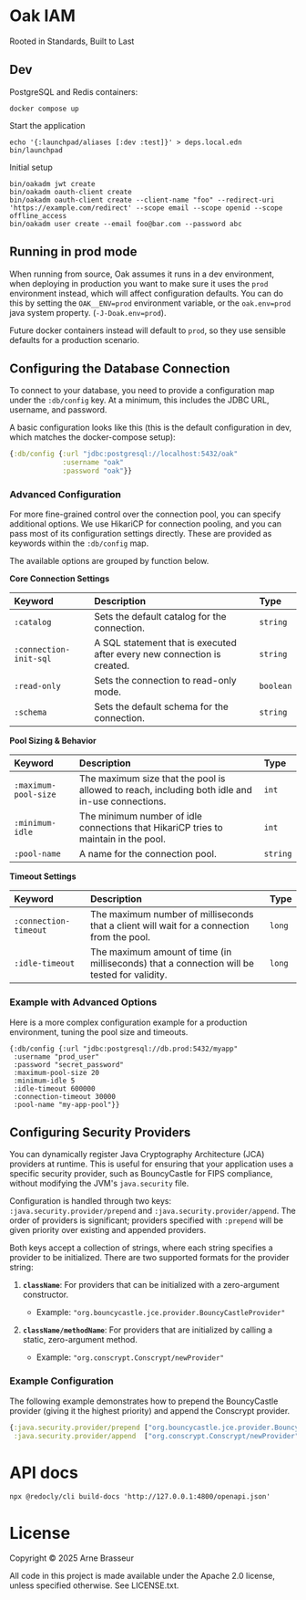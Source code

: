 # Oak IAM

Rooted in Standards, Built to Last 


## Dev

PostgreSQL and Redis containers:

```
docker compose up
```

Start the application

```
echo '{:launchpad/aliases [:dev :test]}' > deps.local.edn
bin/launchpad
```

Initial setup

```
bin/oakadm jwt create
bin/oakadm oauth-client create 
bin/oakadm oauth-client create --client-name "foo" --redirect-uri 'https://example.com/redirect' --scope email --scope openid --scope offline_access
bin/oakadm user create --email foo@bar.com --password abc
```

## Running in prod mode

When running from source, Oak assumes it runs in a dev environment, when
deploying in production you want to make sure it uses the `prod` environment
instead, which will affect configuration defaults. You can do this by setting
the `OAK__ENV=prod` environment variable, or the `oak.env=prod` java system
property. (`-J-Doak.env=prod`).

Future docker containers instead will default to `prod`, so they use sensible
defaults for a production scenario.

## Configuring the Database Connection

To connect to your database, you need to provide a configuration map under the
`:db/config` key. At a minimum, this includes the JDBC URL, username, and
password.

A basic configuration looks like this (this is the default configuration in dev,
which matches the docker-compose setup):

```clj
{:db/config {:url "jdbc:postgresql://localhost:5432/oak"
             :username "oak"
             :password "oak"}}
```

### Advanced Configuration

For more fine-grained control over the connection pool, you can specify
additional options. We use HikariCP for connection pooling, and you can pass
most of its configuration settings directly. These are provided as keywords
within the `:db/config` map.

The available options are grouped by function below.

**Core Connection Settings**

| Keyword | Description | Type |
| :--- | :--- | :--- |
| `:catalog` | Sets the default catalog for the connection. | `string` |
| `:connection-init-sql` | A SQL statement that is executed after every new connection is created. | `string` |
| `:read-only` | Sets the connection to read-only mode. | `boolean` |
| `:schema` | Sets the default schema for the connection. | `string` |

**Pool Sizing & Behavior**

| Keyword | Description | Type |
| :--- | :--- | :--- |
| `:maximum-pool-size` | The maximum size that the pool is allowed to reach, including both idle and in-use connections. | `int` |
| `:minimum-idle` | The minimum number of idle connections that HikariCP tries to maintain in the pool. | `int` |
| `:pool-name` | A name for the connection pool. | `string` |

**Timeout Settings**

| Keyword | Description | Type |
| :--- | :--- | :--- |
| `:connection-timeout` | The maximum number of milliseconds that a client will wait for a connection from the pool. | `long` |
| `:idle-timeout` | The maximum amount of time (in milliseconds) that a connection will be tested for validity. | `long` |

### Example with Advanced Options

Here is a more complex configuration example for a production environment, tuning the pool size and timeouts.

```
{:db/config {:url "jdbc:postgresql://db.prod:5432/myapp"
 :username "prod_user"
 :password "secret_password"
 :maximum-pool-size 20
 :minimum-idle 5
 :idle-timeout 600000
 :connection-timeout 30000
 :pool-name "my-app-pool"}}
```
## Configuring Security Providers

You can dynamically register Java Cryptography Architecture (JCA) providers at
runtime. This is useful for ensuring that your application uses a specific
security provider, such as BouncyCastle for FIPS compliance, without modifying
the JVM's `java.security` file.

Configuration is handled through two keys: `:java.security.provider/prepend` and
`:java.security.provider/append`. The order of providers is significant;
providers specified with `:prepend` will be given priority over existing and
appended providers.

Both keys accept a collection of strings, where each string specifies a provider
to be initialized. There are two supported formats for the provider string:

1.  **`className`**: For providers that can be initialized with a zero-argument constructor.

    * Example: `"org.bouncycastle.jce.provider.BouncyCastleProvider"`

2.  **`className/methodName`**: For providers that are initialized by calling a static, zero-argument method.

    * Example: `"org.conscrypt.Conscrypt/newProvider"`

### Example Configuration

The following example demonstrates how to prepend the BouncyCastle provider (giving it the highest priority) and append the Conscrypt provider.

```clojure
{:java.security.provider/prepend ["org.bouncycastle.jce.provider.BouncyCastleProvider"]
 :java.security.provider/append  ["org.conscrypt.Conscrypt/newProvider"]}
```

# API docs

```
npx @redocly/cli build-docs 'http://127.0.0.1:4800/openapi.json'
```

# License

Copyright &copy; 2025 Arne Brasseur

All code in this project is made available under the Apache 2.0 license, unless
specified otherwise. See LICENSE.txt.
